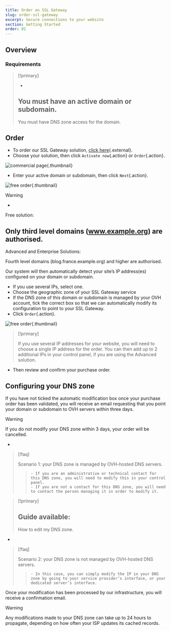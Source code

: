 ```yaml
---
title: Order an SSL Gateway
slug: order-ssl-gateway
excerpt: Secure connections to your website
section: Getting Started
order: 01
---
```



## Overview

### Requirements


> [!primary]
>
> - 
> You must have an active domain or subdomain.
> - 
> You must have DNS zone access for the domain.
> 
> 


## Order
- To order our SSL Gateway solution, [click here](https://www.ovh.co.uk/ssl-gateway){.external}.
- Choose your solution, then click `Activate now`{.action} or `Order`{.action}.

![commercial page](images/1-en.png){.thumbnail}

- Enter your active domain or subdomain, then click `Next`{.action}.

![free order](images/2-en.png){.thumbnail}



> [!warning]
>
> - 
> Free solution:
> 
> Only third level domains (www.example.org) are authorised.
> - 
> Advanced and Enterprise Solutions:
> 
> Fourth level domains (blog.france.example.org) and higher are authorised.
> 


Our system will then automatically detect your site’s IP address(es) configured on your domain or subdomain.

- If you use several IPs, select one.
- Choose the geographic zone of your SSL Gateway service
- If the DNS zone of this domain or subdomain is managed by your OVH account, tick the correct box so that we can automatically modify its configuration to point to your SSL Gateway.
- Click `Order`{.action}.

![free order](images/3-en.png){.thumbnail}



> [!primary]
>
> If you use several IP addresses for your website, you will need to choose a single IP address for the order.
> You can then add up to 2 additional IPs in your control panel, if you are using the Advanced solution.
> 

- Then review and confirm your purchase order.


## Configuring your DNS zone
If you have not ticked the automatic modification box once your purchase order has been validated, you will receive an email requesting that you point your domain or subdomain to OVH servers within three days.



> [!warning]
>
> If you do not modify your DNS zone within 3 days, your order will be cancelled.
> 

- 

> [!faq]
>
> Scenario 1: your DNS zone is managed by OVH-hosted DNS servers.
>> 
>>     - If you are an administrative or technical contact for this DNS zone, you will need to modify this in your control panel.
>>     - If you are not a contact for this DNS zone, you will need to contact the person managing it in order to modify it.
>


> [!primary]
>
> Guide available:
> - 
> How to edit my DNS zone.
> 
> 

- 

> [!faq]
>
> Scenario 2: your DNS zone is not managed by OVH-hosted DNS servers.
>> 
>>     - In this case, you can simply modify the IP in your DNS zone by going to your service provider’s interface, or your dedicated server’s interface.
>

Once your modification has been processed by our infrastructure, you will receive a confirmation email.



> [!warning]
>
> Any modifications made to your DNS zone can take up to 24 hours to propagate, depending on how often your ISP updates its cached records.
> 